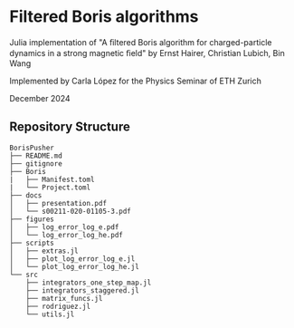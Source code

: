 # Filtered Boris algorithms

Julia implementation of  "A ﬁltered Boris algorithm for charged-particle dynamics
in a strong magnetic ﬁeld" by Ernst Hairer, Christian Lubich, Bin Wang

Implemented by Carla López for the Physics Seminar of ETH Zurich

December 2024

## Repository Structure
```
BorisPusher
├── README.md
├── gitignore
├── Boris
|   ├── Manifest.toml
|   └── Project.toml
├── docs
│   ├── presentation.pdf
│   └── s00211-020-01105-3.pdf
├── figures
│   ├── log_error_log_e.pdf
│   └── log_error_log_he.pdf
├── scripts
│   ├── extras.jl
│   ├── plot_log_error_log_e.jl
│   └── plot_log_error_log_he.jl
└── src
    ├── integrators_one_step_map.jl
    ├── integrators_staggered.jl
    ├── matrix_funcs.jl
    ├── rodriguez.jl
    └── utils.jl
```
